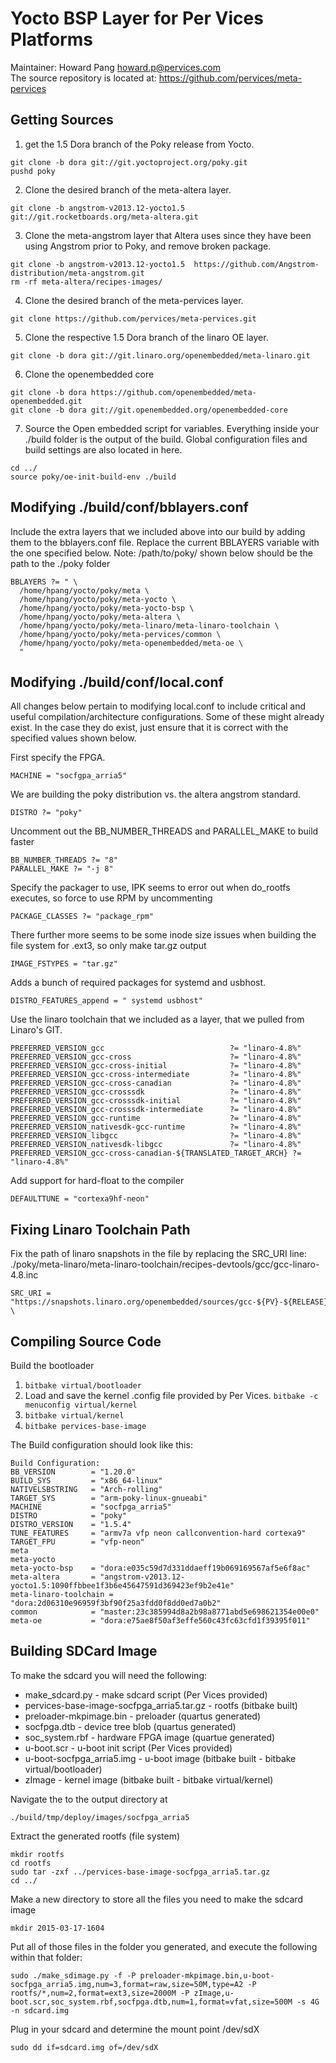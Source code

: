 Yocto BSP Layer for Per Vices Platforms
========================================================

Maintainer: Howard Pang <howard.p@pervices.com></br>
The source repository is located at: https://github.com/pervices/meta-pervices

## Getting Sources
1. get the 1.5 Dora branch of the Poky release from Yocto.
```
git clone -b dora git://git.yoctoproject.org/poky.git
pushd poky
```

2. Clone the desired branch of the meta-altera layer.
```
git clone -b angstrom-v2013.12-yocto1.5 git://git.rocketboards.org/meta-altera.git
```

3. Clone the meta-angstrom layer that Altera uses since they have been using Angstrom prior to Poky, and remove broken package.
```
git clone -b angstrom-v2013.12-yocto1.5  https://github.com/Angstrom-distribution/meta-angstrom.git
rm -rf meta-altera/recipes-images/
```

4. Clone the desired branch of the meta-pervices layer.
```
git clone https://github.com/pervices/meta-pervices.git
```

5. Clone the respective 1.5 Dora branch of the linaro OE layer.
```
git clone -b dora git://git.linaro.org/openembedded/meta-linaro.git
```

6. Clone the openembedded core
```
git clone -b dora https://github.com/openembedded/meta-openembedded.git
git clone -b dora git://git.openembedded.org/openembedded-core
```

7. Source the Open embedded script for variables. Everything inside your ./build folder is the output of the build.
Global configuration files and build settings are also located in here.
```
cd ../
source poky/oe-init-build-env ./build
```

## Modifying ./build/conf/bblayers.conf
Include the extra layers that we included above into our build by adding them to the bblayers.conf file.
Replace the current BBLAYERS variable with the one specified below. Note: /path/to/poky/ shown below should be the path to the ./poky folder
```
BBLAYERS ?= " \
  /home/hpang/yocto/poky/meta \
  /home/hpang/yocto/poky/meta-yocto \
  /home/hpang/yocto/poky/meta-yocto-bsp \
  /home/hpang/yocto/poky/meta-altera \
  /home/hpang/yocto/poky/meta-linaro/meta-linaro-toolchain \
  /home/hpang/yocto/poky/meta-pervices/common \
  /home/hpang/yocto/poky/meta-openembedded/meta-oe \
  "
```

## Modifying ./build/conf/local.conf
All changes below pertain to modifying local.conf to include critical and useful compilation/architecture configurations. Some of these
might already exist. In the case they do exist, just ensure that it is correct with the specified values shown below.

First specify the FPGA.
```
MACHINE = "socfgpa_arria5"
```

We are building the poky distribution vs. the altera angstrom standard.
```
DISTRO ?= "poky"
```

Uncomment out the BB_NUMBER_THREADS and PARALLEL_MAKE to build faster
```
BB_NUMBER_THREADS ?= "8"
PARALLEL_MAKE ?= "-j 8"
```

Specify the packager to use, IPK seems to error out when do_rootfs executes, so force to use RPM by uncommenting
```
PACKAGE_CLASSES ?= "package_rpm"
```

There further more seems to be some inode size issues when building the file system for .ext3, so only make tar.gz output
```
IMAGE_FSTYPES = "tar.gz"
```

Adds a bunch of required packages for systemd and usbhost.
```
DISTRO_FEATURES_append = " systemd usbhost"
```

Use the linaro toolchain that we included as a layer, that we pulled from Linaro's GIT.
```
PREFERRED_VERSION_gcc                            ?= "linaro-4.8%"
PREFERRED_VERSION_gcc-cross                      ?= "linaro-4.8%"
PREFERRED_VERSION_gcc-cross-initial              ?= "linaro-4.8%"
PREFERRED_VERSION_gcc-cross-intermediate         ?= "linaro-4.8%"
PREFERRED_VERSION_gcc-cross-canadian             ?= "linaro-4.8%"
PREFERRED_VERSION_gcc-crosssdk                   ?= "linaro-4.8%"
PREFERRED_VERSION_gcc-crosssdk-initial           ?= "linaro-4.8%"
PREFERRED_VERSION_gcc-crosssdk-intermediate      ?= "linaro-4.8%"
PREFERRED_VERSION_gcc-runtime                    ?= "linaro-4.8%"
PREFERRED_VERSION_nativesdk-gcc-runtime          ?= "linaro-4.8%"
PREFERRED_VERSION_libgcc                         ?= "linaro-4.8%"
PREFERRED_VERSION_nativesdk-libgcc               ?= "linaro-4.8%"
PREFERRED_VERSION_gcc-cross-canadian-${TRANSLATED_TARGET_ARCH} ?= "linaro-4.8%"
```

Add support for hard-float to the compiler
```
DEFAULTTUNE = "cortexa9hf-neon"
```

## Fixing Linaro Toolchain Path
Fix the path of linaro snapshots in the file by replacing the SRC_URI line:
./poky/meta-linaro/meta-linaro-toolchain/recipes-devtools/gcc/gcc-linaro-4.8.inc
```
SRC_URI = "https://snapshots.linaro.org/openembedded/sources/gcc-${PV}-${RELEASE}.tar.xz \
```

## Compiling Source Code
Build the bootloader

1. `bitbake virtual/bootloader`
2. Load and save the kernel .config file provided by Per Vices. 
   `bitbake -c menuconfig virtual/kernel`
3. `bitbake virtual/kernel`
4. `bitbake pervices-base-image`

The Build configuration should look like this:
```
Build Configuration:
BB_VERSION        = "1.20.0"
BUILD_SYS         = "x86_64-linux"
NATIVELSBSTRING   = "Arch-rolling"
TARGET_SYS        = "arm-poky-linux-gnueabi"
MACHINE           = "socfpga_arria5"
DISTRO            = "poky"
DISTRO_VERSION    = "1.5.4"
TUNE_FEATURES     = "armv7a vfp neon callconvention-hard cortexa9"
TARGET_FPU        = "vfp-neon"
meta              
meta-yocto        
meta-yocto-bsp    = "dora:e035c59d7d331ddaeff19b069169567af5e6f8ac"
meta-altera       = "angstrom-v2013.12-yocto1.5:1090ffbbee1f3b6e45647591d369423ef9b2e41e"
meta-linaro-toolchain = "dora:2d06310e96959f3bf90f25a3fdd0f8dd0ed7a0b2"
common            = "master:23c385994d8a2b98a8771abd5e698621354e00e0"
meta-oe           = "dora:e75ae8f50af3effe560c43fc63cfd1f39395f011"
```

## Building SDCard Image
To make the sdcard you will need the following:

* make_sdcard.py - make sdcard script (Per Vices provided)
* pervices-base-image-socfpga_arria5.tar.gz - rootfs (bitbake built)
* preloader-mkpimage.bin - preloader (quartus generated)
* socfpga.dtb - device tree blob (quartus generated)
* soc_system.rbf - hardware FPGA image (quartue generated)
* u-boot.scr - u-boot init script (Per Vices provided)
* u-boot-socfpga_arria5.img - u-boot image (bitbake built - bitbake virtual/bootloader)
* zImage - kernel image (bitbake built - bitbake virtual/kernel)

Navigate the to the output directory at
```
./build/tmp/deploy/images/socfpga_arria5
```

Extract the generated rootfs (file system)
```
mkdir rootfs
cd rootfs
sudo tar -zxf ../pervices-base-image-socfpga_arria5.tar.gz
cd ../
```

Make a new directory to store all the files you need to make the sdcard image
```
mkdir 2015-03-17-1604
```

Put all of those files in the folder you generated, and execute the following within that folder:
```
sudo ./make_sdimage.py -f -P preloader-mkpimage.bin,u-boot-socfpga_arria5.img,num=3,format=raw,size=50M,type=A2 -P rootfs/*,num=2,format=ext3,size=2000M -P zImage,u-boot.scr,soc_system.rbf,socfpga.dtb,num=1,format=vfat,size=500M -s 4G -n sdcard.img
```

Plug in your sdcard and determine the mount point /dev/sdX
```
sudo dd if=sdcard.img of=/dev/sdX
```
